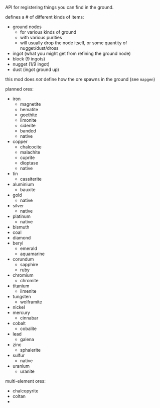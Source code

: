 API for registering things you can find in the ground.

defines a # of different kinds of items:
* ground nodes
    * for various kinds of ground
    * with various purities
    * will usually drop the node itself, or some quantity of nugget/dust/dross
* ingot (what you might get from refining the ground node)
* block (9 ingots)
* nugget (1/9 ingot)
* dust (ingot ground up)

this mod does *not* define how the ore spawns in the ground (see `mapgen`)

planned ores:
* iron
  * magnetite
  * hematite
  * goethite
  * limonite
  * siderite
  * banded
  * native
* copper
  * chalcocite
  * malachite
  * cuprite
  * dioptase
  * native
* tin
  * cassiterite
* aluminium
  * bauxite
* gold
  * native
* silver
  * native
* platinum
  * native
* bismuth
* coal
* diamond
* beryl
  * emerald
  * aquamarine
* corundum
  * sapphire
  * ruby
* chromium
  * chromite
* titanium
  * ilmenite
* tungsten
  * wolframite
* nickel
* mercury
  * cinnabar
* cobalt
  * cobalite
* lead
  * galena
* zinc
  * sphalerite
* sulfur
  * native
* uranium
  * uranite


multi-element ores:
* chalcopyrite
* coltan
* 
